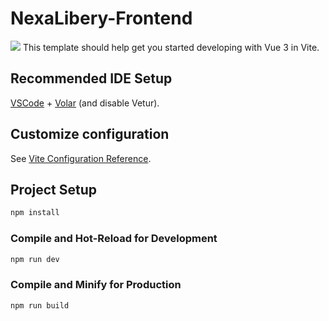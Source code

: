 # NexaLibery-Frontend

<img src="https://encrypted-tbn0.gstatic.com/images?q=tbn:ANd9GcQViZ4D-coywbeyEnkh1RWAzg4UghGVyyl2SSaZ35c4VA&s" />
This template should help get you started developing with Vue 3 in Vite.

## Recommended IDE Setup

[VSCode](https://code.visualstudio.com/) + [Volar](https://marketplace.visualstudio.com/items?itemName=Vue.volar) (and disable Vetur).

## Customize configuration

See [Vite Configuration Reference](https://vitejs.dev/config/).

## Project Setup

```sh
npm install
```

### Compile and Hot-Reload for Development

```sh
npm run dev
```

### Compile and Minify for Production

```sh
npm run build
```
